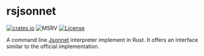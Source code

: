 # rsjsonnet

[![crates.io](https://img.shields.io/crates/v/rsjsonnet.svg)](https://crates.io/crates/rsjsonnet)
![MSRV](https://img.shields.io/badge/rustc-1.75+-lightgray.svg)
[![License](https://img.shields.io/crates/l/rsjsonnet.svg)](https://github.com/eduardosm/rsjsonnet#license)

A command line [Jsonnet](https://jsonnet.org/) interpreter implement in Rust.
It offers an interface similar to the official implementation.
